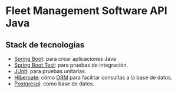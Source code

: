 # Fleet Management Software API Java

## Stack de tecnologías

* [Spring Boot](https://spring.io/projects/spring-boot/): para
  crear aplicaciones Java
* [Spring Boot Test](https://docs.spring.io/spring-boot/docs/current/reference/html/features.html#features.testing.spring-boot-applications):
  para pruebas de integración.
* [JUnit](https://junit.org/junit5/): para pruebas unitarias.
* [Hibernate](https://docs.spring.io/spring-framework/reference/data-access/orm/hibernate.html):
  cómo [ORM](https://en.wikipedia.org/wiki/Object%E2%80%93relational_mapping)
  para facilitar consultas a la base de datos.
* [Postgresql](https://www.postgresql.org/): como base de datos.
